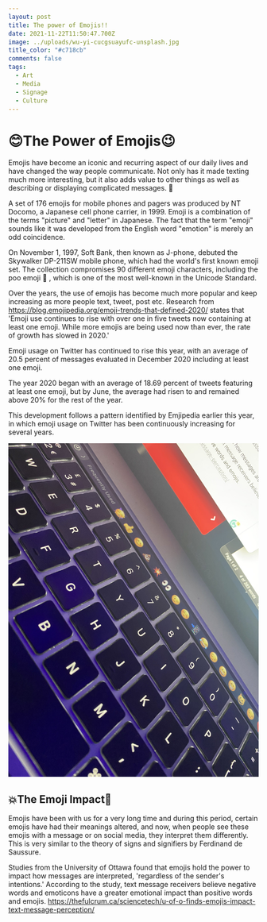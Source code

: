 ```yaml
---
layout: post
title: The power of Emojis!!
date: 2021-11-22T11:50:47.700Z
image: ../uploads/wu-yi-cucgsuayufc-unsplash.jpg
title_color: "#c718cb"
comments: false
tags:
  - Art
  - Media
  - Signage
  - Culture
---
```

# **😊The Power of Emojis😉**

Emojis have become an iconic and recurring aspect of our daily lives and have changed the way people communicate. Not only has it made texting much more interesting, but it also adds value to other things as well as describing or displaying complicated messages. 📲

A set of 176 emojis for mobile phones and pagers was produced by NT Docomo, a Japanese cell phone carrier, in 1999. Emoji is a combination of the terms "picture" and "letter" in Japanese. The fact that the term "emoji" sounds like it was developed from the English word "emotion" is merely an odd coincidence.

On November 1, 1997, Soft Bank, then known as J-phone, debuted the Skywalker DP-211SW mobile phone, which had the world's first known emoji set. The collection compromises 90 different emoji characters, including the poo emoji 💩 , which is one of the most well-known in the Unicode Standard.

Over the years, the use of emojis has become much more popular and keep increasing as more people text, tweet, post etc. Research from <https://blog.emojipedia.org/emoji-trends-that-defined-2020/> states that 'Emoji use continues to rise with over one in five tweets now containing at least one emoji. While more emojis are being used now than ever, the rate of growth has slowed in 2020.'

Emoji usage on Twitter has continued to rise this year, with an average of 20.5 percent of messages evaluated in December 2020 including at least one emoji.

The year 2020 began with an average of 18.69 percent of tweets featuring at least one emoji, but by June, the average had risen to and remained above 20% for the rest of the year.

This development follows a pattern identified by Emjipedia earlier this year, in which emoji usage on Twitter has been continuously increasing for several years.

![](../uploads/img_6784.jpg)

## 💥The Emoji Impact👀

Emojis have been with us for a very long time and during this period, certain emojis have had their meanings altered, and now, when people see these emojis with a message or on social media, they interpret them differently. This is very similar to the theory of signs and signifiers by Ferdinand de Saussure.

Studies from the University of Ottawa found that emojis hold the power to impact how messages are interpreted, 'regardless of the sender's intentions.' According to the study, text message receivers believe negative words and emoticons have a greater emotional impact than positive words and emojis. <https://thefulcrum.ca/sciencetech/u-of-o-finds-emojis-impact-text-message-perception/>

[](https://thefulcrum.ca/sciencetech/u-of-o-finds-emojis-impact-text-message-perception/)